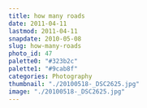 ```yaml
---
title: how many roads
date: 2011-04-11
lastmod: 2011-04-11
snapdate: 2010-05-08
slug: how-many-roads
photo_id: 47
palette0: "#323b2c"
palette1: "#9cab8f"
categories: Photography
thumbnail: "./20100518-_DSC2625.jpg"
image: "./20100518-_DSC2625.jpg"
---
```

